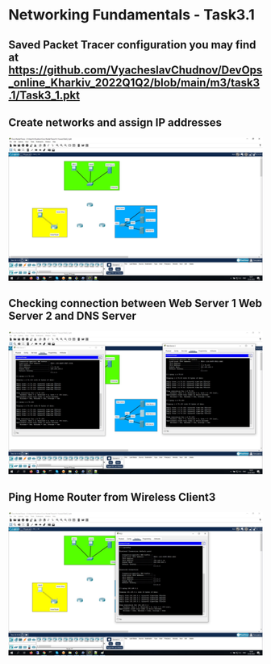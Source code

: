 # Networking Fundamentals - Task3.1

## Saved Packet Tracer configuration you may find at https://github.com/VyacheslavChudnov/DevOps_online_Kharkiv_2022Q1Q2/blob/main/m3/task3.1/Task3_1.pkt

## Create networks and assign IP addresses

![Create networks](https://github.com/VyacheslavChudnov/DevOps_online_Kharkiv_2022Q1Q2/blob/main/m3/task3.1/001_Create_networks.jpg)

## Checking connection between Web Server 1 Web Server 2 and DNS Server

![Ping Servers](https://github.com/VyacheslavChudnov/DevOps_online_Kharkiv_2022Q1Q2/blob/main/m3/task3.1/002_Ping_test.jpg)

## Ping Home Router from Wireless Client3

![Ping Home Router](https://github.com/VyacheslavChudnov/DevOps_online_Kharkiv_2022Q1Q2/blob/main/m3/task3.1/003_Client3_ping_test.jpg)